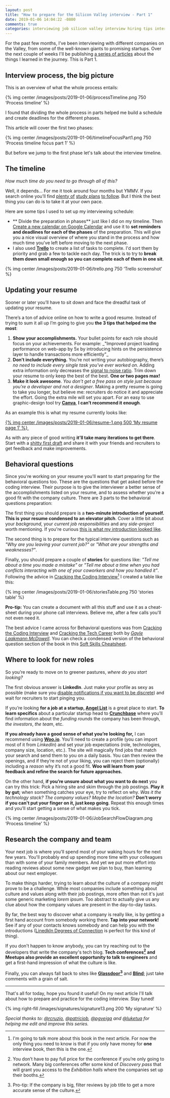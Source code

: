 ```yaml
---
layout: post
title: "How to prepare for the Silicon Valley interview - Part 1"
date: 2019-01-06 14:04:22 -0800
comments: true
categories: interviewing job silicon valley interview hiring tips interview-series
---
```


For the past few months, I’ve been interviewing with different companies on the Valley, from some of the well-known giants to promising startups. Over the next couple of weeks I'll be publishing [a series of articles][1] about the things I learned in the journey. This is Part 1.

<!--more-->

## Interview process, the big picture

This is an overview of what the whole process entails:

{% img center /images/posts/2019-01-06/processTimeline.png 750 ‘Process timeline’ %} 

I found that dividing the whole process in parts helped me build a schedule and create deadlines for the different phases.

This article will cover the first two phases:

{% img center /images/posts/2019-01-06/timelineFocusPart1.png 750 ‘Process timeline focus part 1’ %} 

But before we jump to the first phase let's talk about the interview timeline.

## The timeline

_How much time do you need to go through all of this?_ 

Well, it depends... For me it took around four months but YMMV. If you search online you’ll find [plenty of][2] [study plans][3] [to follow][4]. But I think the best thing you can do is to take it at your own pace. 

Here are some tips I used to set up my interviewing schedule:

* ** Divide the preparation in phases** just like I did on my timeline. Then [Create a new calendar on Google Calendar][5] and use it to **set reminders and deadlines for each of the phases** of the preparation. This will give you a nice visual overview of where you stand in the process and how much time you've left before moving to the next phase.
* I also used **[Trello][6]** to create a list of tasks to complete. I'd sort them by priority and grab a few to tackle each day. The trick is to try to __break them down small enough so you can complete each of them in one sit__.

{% img center /images/posts/2019-01-06/trello.png 750 ‘Trello screenshot’ %} 

## Updating your resume

Sooner or later you’ll have to sit down and face the dreadful task of updating your resume.

There’s a ton of advice online on how to write a good resume. Instead of trying to sum it all up I’m going to give you **the 3 tips that helped me the most**:

1. **Show your accomplishments.** Your bullet points for each role should focus on your achievements. For example: \_"Improved project loading performance on web-app by 5x by introducing hints on the
persistence layer to handle transactions more efficiently"\_
2. **Don’t include everything.** You’re not writing your autobiography, there’s _no need to include every single task you've ever worked on_. Adding extra information only decreases the [signal to noise ratio][7]. Trim down your resume to only keep the best of the best. **One or two pages max!**
3. **Make it look awesome**. _You don’t get a free pass on style just because you’re a developer and not a designer_. Making a pretty resume is going to take you longer, but believe me: recruiters do notice it and appreciate the effort. Going the extra mile will set you apart. For an easy to use graphic-design tool try **[Canva][8]**, __I can’t recommend it enough__.

As an example this is what my resume currently looks like:

[{% img center /images/posts/2019-01-06/resume-1.png 500 ‘My resume page 1’ %} ][9]

As with any piece of good writing **it’ll take many iterations to get there**. Start with a [shitty first draft][10] and share it with your friends and recruiters to get feedback and make improvements. 

## Behavioral questions

Since you're working on your resume you'll want to start preparing for the behavioral questions too. These are the questions that get asked before the coding interview. Their purpose is to give the interviewer a better sense of the accomplishments listed on your resume, and to assess whether you're a good fit with the company culture. There are 3 parts to the behavioral questions preparation:

The first thing you should prepare is a __two-minute introduction of yourself.__ __This is your resume condensed to an elevator pitch__. Cover a little bit about your _background_, your _current job responsibilities_ and any _side-project_ worth mentioning. If you're curious [this is what my introduction looked like][11].

The second thing is to prepare for the typical interview questions such as _"Why are you leaving your current job?"_ or _"What are your strengths and weaknesses?"_. 

Finally, you should prepare a couple of __stories__ for questions like: _"Tell me about a time you made a mistake"_ or _"Tell me about a time when you had conflicts interacting with one of your coworkers and how you handled it"_. Following the advice in [Cracking the Coding Interview][12][^1] I created a table like this:

{% img center /images/posts/2019-01-06/storiesTable.png 750 ‘stories table’ %}

__Pro-tip:__ You can create a document with all this stuff and use it as a cheat-sheet during your phone call interviews. Believe me, after a few calls you'll not even need it.

The best advice I came across for Behavioral questions was from [Cracking the Coding Interview][13] and [Cracking the Tech Career][14] both by _[Gayle Laakmann McDowell][15]_. You can check a condensed version of the behavioral question section of the book in this [Soft Skills Cheatsheet][16].

## Where to look for new roles

So you’re ready to move on to greener pastures, _where do you start looking?_

The first obvious answer is **LinkedIn**. Just make your profile as sexy as possible (make sure you [disable notifications if you want to be discrete][17]) and wait for recruiters to start pinging you. 

If you’re looking **for a job at a startup, [Angel List][18]** is a great place to start. **To learn specifics** about a particular startup head to **[Crunchbase][19]** where you’ll find information about the _funding rounds_ the company has been through, _the investors_, _the team_, etc. 

**If you already have a good sense of what you’re looking for,** I can recommend using **[Woo.io][20]**. You'll need to create a profile (you can import most of it from _LinkedIn_) and set your job expectations (role, technologies, company size, location, etc.). The site will magically find jobs that match your search and send them to you on a daily basis. You can then review the openings, and if they’re not of your liking, you can reject them (optionally) including a _reason_ why it’s not a good fit. **Woo will learn from your feedback and refine the search for future approaches.**

On the other hand, **if you’re unsure about what you want to do next** you can try this trick: Pick a hiring site and skim through the job postings. **Play it by gut;** when something catches your eye, try to reflect on why. _Was it the technology stack?_ _The company values?_ _Maybe the location?_ **Don’t worry if you can't put your finger on it, just keep going**. Repeat this enough times and you’ll start getting a sense of what makes you tick.

{% img center /images/posts/2019-01-06/JobSearchFlowDiagram.png ‘Process timeline’ %} 

## Research the company and team

Your next job is where you'll spend most of your waking hours for the next few years. You'll probably end up spending more time with your colleagues than with some of your family members. And yet we put more effort into reading reviews about some new gadget we plan to buy, than learning about our next employer.

To make things harder, trying to learn about the culture of a company might prove to be a challenge. While most companies include something about culture and values along with their job postings, more often than not it's just some generic marketing _lorem ipsum_. Too abstract to actually give us any clue about how the company values are present in the day-to-day tasks.

By far, the best way to discover what a company is really like, is by getting a first hand account from somebody working there. __Tap into your network!__ See if any of your contacts knows somebody and can help you with the introductions ([LinedkIn Degrees of Connection][21] is perfect for this kind of thing). 

If you don't happen to know anybody, you can try reaching out to the developers that write the company's tech blog.  **Tech conferences[^2] and Meetups also provide an excellent opportunity to talk to engineers** and get a first-hand impression of what the culture is like. 

Finally, you can always fall back to sites like **[Glassdoor][22][^3]** and **[Blind][23]**; just take comments with a grain of salt.

---- 

That's all for today, hope you found it useful! On my next article I'll talk about how to prepare and practice for the coding interview. Stay tuned!

{% img right-fill /images/signatures/signature13.png 200 ‘My signature’ %} 

_Special thanks to: [@rcruzjo][24], [@patriciob][25], [@pgveiga][26] and [@luketua][27] for helping me edit and improve this series._


[^1]:	I'm going to talk more about this book in the next article. For now the only thing you need to know is that if you only have money for __one__ interview book, then this is the one.

[^2]:	You don’t have to pay full price for the conference if you’re only going to network. Many big conferences offer some kind of _Discovery pass_ that will grant you access to the _Exhibition halls_ where the companies set up their booths.

[^3]:	Pro-tip: If the company is big, filter reviews by job title to get a more accurate sense of the culture.

[1]:	https://jivimberg.io/blog/categories/interview-series/
[2]:	https://www.quora.com/How-should-I-prepare-for-my-Google-interview-if-I-have-1-month-left-and-I%E2%80%99m-applying-for-a-software-engineer-role
[3]:	https://www.linkedin.com/pulse/average-googler-four-weeks-study-plan-milad-naseri/
[4]:	https://www.quora.com/Can-I-crack-the-Google-interview-in-just-1-month-of-preparation-If-yes-then-how-I-just-know-the-basics-of-C-and-C++
[5]:	https://support.google.com/calendar/answer/37095?hl=en
[6]:	https://trello.com
[7]:	https://en.wikipedia.org/wiki/Signal-to-noise_ratio
[8]:	https://www.canva.com/
[9]:	https://drive.google.com/file/d/12FKryxTfewr_QtvQtTDMJf-NwmuySY2k/view?usp=sharing
[10]:	https://www.goodreads.com/quotes/288933-almost-all-good-writing-begins-with-terrible-first-efforts-you
[11]:	https://docs.google.com/document/d/1bX3Vpr9icGCMbJvHMuWb3Q9GmKORf3W2DJ_fziV8Wtk/edit?usp=sharing
[12]:	http://www.crackingthecodinginterview.com/
[13]:	http://www.crackingthecodinginterview.com/
[14]:	https://www.amazon.com/Cracking-Tech-Career-Insider-Microsoft-ebook/dp/B00MFPZ9X6
[15]:	http://www.gayle.com/
[16]:	http://www.crackingthecodinginterview.com/uploads/6/5/2/8/6528028/cracking_the_soft_skills_-_v6.pdf
[17]:	https://www.dailydot.com/debug/how-to-update-linkedin-without-notifications/
[18]:	https://angel.co/
[19]:	https://www.crunchbase.com
[20]:	https://woo.io/
[21]:	https://www.linkedin.com/help/linkedin/answer/110/your-network-and-degrees-of-connection?lang=en
[22]:	https://www.glassdoor.com/index.htm
[23]:	https://www.teamblind.com/articles/Topics
[24]:	https://twitter.com/rcruzjo
[25]:	https://twitter.com/patriciob
[26]:	https://twitter.com/pgveiga
[27]:	https://www.instagram.com/luketua